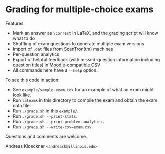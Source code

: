 # Grading for multiple-choice exams

Features:

* Mark an answer as `\correct` in LaTeX, and the grading script will know what to do
* Shuffling of exam questions to generate multiple exam versions
* Import of `.dat` files from ScanTron(tm) machines
* Per-question analytics
* Export of helpful feedback (with missed-question information including question titles) in [Moodle](http://moodle.org)-compatible CSV
* All commands here have a `--help` option.

To see this code in action:

* See `example/sample-exam.tex` for an example of what an exam might look like.
* Run `latexmk` in this directory to compile the exam and obtain the exam data
  file.
* Run `./grade.sh` in this `example/`.
* Run `./grade.sh --print-stats`.
* Run `./grade.sh --print-problem-analytics`.
* Run `./grade.sh --write-csv=exam.csv`.

Questions and comments are welcome.

Andreas Kloeckner `<andreask@illinois.edu>`
